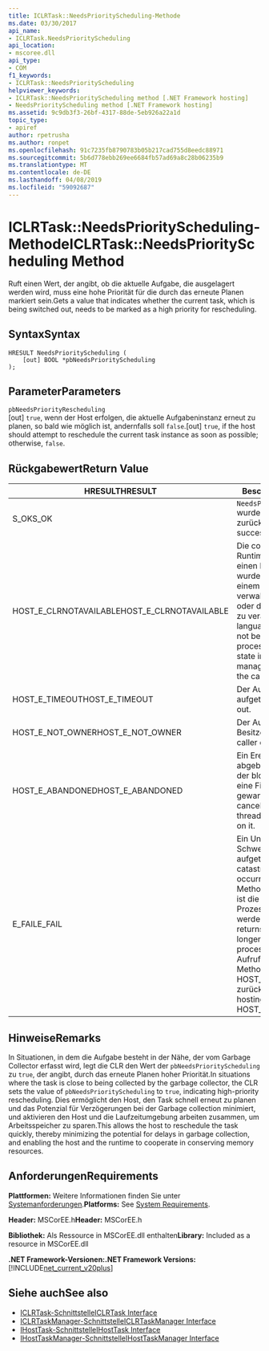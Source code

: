 ```yaml
---
title: ICLRTask::NeedsPriorityScheduling-Methode
ms.date: 03/30/2017
api_name:
- ICLRTask.NeedsPriorityScheduling
api_location:
- mscoree.dll
api_type:
- COM
f1_keywords:
- ICLRTask::NeedsPriorityScheduling
helpviewer_keywords:
- ICLRTask::NeedsPriorityScheduling method [.NET Framework hosting]
- NeedsPriorityScheduling method [.NET Framework hosting]
ms.assetid: 9c9db3f3-26bf-4317-88de-5eb926a22a1d
topic_type:
- apiref
author: rpetrusha
ms.author: ronpet
ms.openlocfilehash: 91c7235fb8790783b05b217cad755d8eedc88971
ms.sourcegitcommit: 5b6d778ebb269ee6684fb57ad69a8c28b06235b9
ms.translationtype: MT
ms.contentlocale: de-DE
ms.lasthandoff: 04/08/2019
ms.locfileid: "59092687"
---
```

# <a name="iclrtaskneedspriorityscheduling-method"></a><span data-ttu-id="4c26d-102">ICLRTask::NeedsPriorityScheduling-Methode</span><span class="sxs-lookup"><span data-stu-id="4c26d-102">ICLRTask::NeedsPriorityScheduling Method</span></span>
<span data-ttu-id="4c26d-103">Ruft einen Wert, der angibt, ob die aktuelle Aufgabe, die ausgelagert werden wird, muss eine hohe Priorität für die durch das erneute Planen markiert sein.</span><span class="sxs-lookup"><span data-stu-id="4c26d-103">Gets a value that indicates whether the current task, which is being switched out, needs to be marked as a high priority for rescheduling.</span></span>  
  
## <a name="syntax"></a><span data-ttu-id="4c26d-104">Syntax</span><span class="sxs-lookup"><span data-stu-id="4c26d-104">Syntax</span></span>  
  
```  
HRESULT NeedsPriorityScheduling (  
    [out] BOOL *pbNeedsPriorityScheduling  
);  
```  
  
## <a name="parameters"></a><span data-ttu-id="4c26d-105">Parameter</span><span class="sxs-lookup"><span data-stu-id="4c26d-105">Parameters</span></span>  
 `pbNeedsPriorityRescheduling`  
 <span data-ttu-id="4c26d-106">[out] `true`, wenn der Host erfolgen, die aktuelle Aufgabeninstanz erneut zu planen, so bald wie möglich ist, andernfalls soll `false`.</span><span class="sxs-lookup"><span data-stu-id="4c26d-106">[out] `true`, if the host should attempt to reschedule the current task instance as soon as possible; otherwise, `false`.</span></span>  
  
## <a name="return-value"></a><span data-ttu-id="4c26d-107">Rückgabewert</span><span class="sxs-lookup"><span data-stu-id="4c26d-107">Return Value</span></span>  
  
|<span data-ttu-id="4c26d-108">HRESULT</span><span class="sxs-lookup"><span data-stu-id="4c26d-108">HRESULT</span></span>|<span data-ttu-id="4c26d-109">Beschreibung</span><span class="sxs-lookup"><span data-stu-id="4c26d-109">Description</span></span>|  
|-------------|-----------------|  
|<span data-ttu-id="4c26d-110">S_OK</span><span class="sxs-lookup"><span data-stu-id="4c26d-110">S_OK</span></span>|`NeedsPriorityRescheduling` <span data-ttu-id="4c26d-111">wurde erfolgreich zurückgegeben.</span><span class="sxs-lookup"><span data-stu-id="4c26d-111">returned successfully.</span></span>|  
|<span data-ttu-id="4c26d-112">HOST_E_CLRNOTAVAILABLE</span><span class="sxs-lookup"><span data-stu-id="4c26d-112">HOST_E_CLRNOTAVAILABLE</span></span>|<span data-ttu-id="4c26d-113">Die common Language Runtime (CLR) wurde nicht in einen Prozess geladen wurde, oder die CLR ist in einem Zustand, in dem nicht verwalteten Code ausführen oder den Aufruf erfolgreich zu verarbeiten.</span><span class="sxs-lookup"><span data-stu-id="4c26d-113">The common language runtime (CLR) has not been loaded into a process, or the CLR is in a state in which it cannot run managed code or process the call successfully.</span></span>|  
|<span data-ttu-id="4c26d-114">HOST_E_TIMEOUT</span><span class="sxs-lookup"><span data-stu-id="4c26d-114">HOST_E_TIMEOUT</span></span>|<span data-ttu-id="4c26d-115">Der Aufruf ist ein Timeout aufgetreten.</span><span class="sxs-lookup"><span data-stu-id="4c26d-115">The call timed out.</span></span>|  
|<span data-ttu-id="4c26d-116">HOST_E_NOT_OWNER</span><span class="sxs-lookup"><span data-stu-id="4c26d-116">HOST_E_NOT_OWNER</span></span>|<span data-ttu-id="4c26d-117">Der Aufrufer ist nicht Besitzer der Sperre.</span><span class="sxs-lookup"><span data-stu-id="4c26d-117">The caller does not own the lock.</span></span>|  
|<span data-ttu-id="4c26d-118">HOST_E_ABANDONED</span><span class="sxs-lookup"><span data-stu-id="4c26d-118">HOST_E_ABANDONED</span></span>|<span data-ttu-id="4c26d-119">Ein Ereignis wurde abgebrochen, während sich der blockierte Thread oder eine Fiber darauf gewartet.</span><span class="sxs-lookup"><span data-stu-id="4c26d-119">An event was canceled while a blocked thread or fiber was waiting on it.</span></span>|  
|<span data-ttu-id="4c26d-120">E_FAIL</span><span class="sxs-lookup"><span data-stu-id="4c26d-120">E_FAIL</span></span>|<span data-ttu-id="4c26d-121">Ein Unbekannter Schwerwiegender Fehler ist aufgetreten.</span><span class="sxs-lookup"><span data-stu-id="4c26d-121">An unknown catastrophic failure occurred.</span></span> <span data-ttu-id="4c26d-122">Wenn eine Methode E_FAIL zurückgibt, ist die CLR nicht mehr im Prozess verwendet werden.</span><span class="sxs-lookup"><span data-stu-id="4c26d-122">When a method returns E_FAIL, the CLR is no longer usable within the process.</span></span> <span data-ttu-id="4c26d-123">Nachfolgende Aufrufe zum Hosten der Methoden HOST_E_CLRNOTAVAILABLE zurück.</span><span class="sxs-lookup"><span data-stu-id="4c26d-123">Subsequent calls to hosting methods return HOST_E_CLRNOTAVAILABLE.</span></span>|  
  
## <a name="remarks"></a><span data-ttu-id="4c26d-124">Hinweise</span><span class="sxs-lookup"><span data-stu-id="4c26d-124">Remarks</span></span>  
 <span data-ttu-id="4c26d-125">In Situationen, in dem die Aufgabe besteht in der Nähe, der vom Garbage Collector erfasst wird, legt die CLR den Wert der `pbNeedsPriorityScheduling` zu `true`, der angibt, durch das erneute Planen hoher Priorität.</span><span class="sxs-lookup"><span data-stu-id="4c26d-125">In situations where the task is close to being collected by the garbage collector, the CLR sets the value of `pbNeedsPriorityScheduling` to `true`, indicating high-priority rescheduling.</span></span> <span data-ttu-id="4c26d-126">Dies ermöglicht den Host, den Task schnell erneut zu planen und das Potenzial für Verzögerungen bei der Garbage collection minimiert, und aktivieren den Host und die Laufzeitumgebung arbeiten zusammen, um Arbeitsspeicher zu sparen.</span><span class="sxs-lookup"><span data-stu-id="4c26d-126">This allows the host to reschedule the task quickly, thereby minimizing the potential for delays in garbage collection, and enabling the host and the runtime to cooperate in conserving memory resources.</span></span>  
  
## <a name="requirements"></a><span data-ttu-id="4c26d-127">Anforderungen</span><span class="sxs-lookup"><span data-stu-id="4c26d-127">Requirements</span></span>  
 <span data-ttu-id="4c26d-128">**Plattformen:** Weitere Informationen finden Sie unter [Systemanforderungen](../../../../docs/framework/get-started/system-requirements.md).</span><span class="sxs-lookup"><span data-stu-id="4c26d-128">**Platforms:** See [System Requirements](../../../../docs/framework/get-started/system-requirements.md).</span></span>  
  
 <span data-ttu-id="4c26d-129">**Header:** MSCorEE.h</span><span class="sxs-lookup"><span data-stu-id="4c26d-129">**Header:** MSCorEE.h</span></span>  
  
 <span data-ttu-id="4c26d-130">**Bibliothek:** Als Ressource in MSCorEE.dll enthalten</span><span class="sxs-lookup"><span data-stu-id="4c26d-130">**Library:** Included as a resource in MSCorEE.dll</span></span>  
  
 **<span data-ttu-id="4c26d-131">.NET Framework-Versionen:</span><span class="sxs-lookup"><span data-stu-id="4c26d-131">.NET Framework Versions:</span></span>** [!INCLUDE[net_current_v20plus](../../../../includes/net-current-v20plus-md.md)]  
  
## <a name="see-also"></a><span data-ttu-id="4c26d-132">Siehe auch</span><span class="sxs-lookup"><span data-stu-id="4c26d-132">See also</span></span>

- [<span data-ttu-id="4c26d-133">ICLRTask-Schnittstelle</span><span class="sxs-lookup"><span data-stu-id="4c26d-133">ICLRTask Interface</span></span>](../../../../docs/framework/unmanaged-api/hosting/iclrtask-interface.md)
- [<span data-ttu-id="4c26d-134">ICLRTaskManager-Schnittstelle</span><span class="sxs-lookup"><span data-stu-id="4c26d-134">ICLRTaskManager Interface</span></span>](../../../../docs/framework/unmanaged-api/hosting/iclrtaskmanager-interface.md)
- [<span data-ttu-id="4c26d-135">IHostTask-Schnittstelle</span><span class="sxs-lookup"><span data-stu-id="4c26d-135">IHostTask Interface</span></span>](../../../../docs/framework/unmanaged-api/hosting/ihosttask-interface.md)
- [<span data-ttu-id="4c26d-136">IHostTaskManager-Schnittstelle</span><span class="sxs-lookup"><span data-stu-id="4c26d-136">IHostTaskManager Interface</span></span>](../../../../docs/framework/unmanaged-api/hosting/ihosttaskmanager-interface.md)
